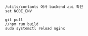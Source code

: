 ###
    /utils/contants 에사 backend api 확인   
    set NODE_ENV

    git pull  
    //npm run build  
    sudo systemctl reload nginx  
